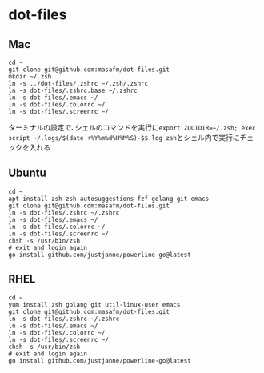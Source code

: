 # dot-files
## Mac
```
cd ~
git clone git@github.com:masafm/dot-files.git
mkdir ~/.zsh
ln -s ../dot-files/.zshrc ~/.zsh/.zshrc
ln -s dot-files/.zshrc.base ~/.zshrc
ln -s dot-files/.emacs ~/
ln -s dot-files/.colorrc ~/
ln -s dot-files/.screenrc ~/
```
ターミナルの設定で､シェルのコマンドを実行に`export ZDOTDIR=~/.zsh; exec script ~/.logs/$(date +%Y%m%d%H%M%S)-$$.log zsh`とシェル内で実行にチェックを入れる

## Ubuntu
```
cd ~
apt install zsh zsh-autosuggestions fzf golang git emacs
git clone git@github.com:masafm/dot-files.git
ln -s dot-files/.zshrc ~/.zshrc
ln -s dot-files/.emacs ~/
ln -s dot-files/.colorrc ~/
ln -s dot-files/.screenrc ~/
chsh -s /usr/bin/zsh
# exit and login again
go install github.com/justjanne/powerline-go@latest
```

## RHEL
```
cd ~
yum install zsh golang git util-linux-user emacs
git clone git@github.com:masafm/dot-files.git
ln -s dot-files/.zshrc ~/.zshrc
ln -s dot-files/.emacs ~/
ln -s dot-files/.colorrc ~/
ln -s dot-files/.screenrc ~/
chsh -s /usr/bin/zsh
# exit and login again
go install github.com/justjanne/powerline-go@latest
```
